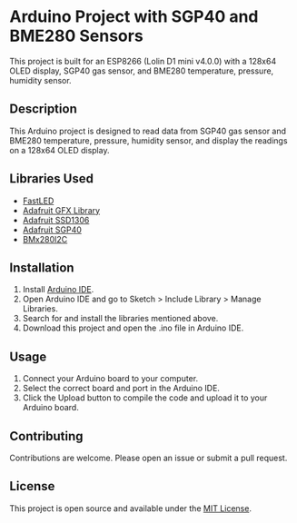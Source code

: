 # Arduino Project with SGP40 and BME280 Sensors

This project is built for an ESP8266 (Lolin D1 mini v4.0.0) with a 128x64 OLED display, SGP40 gas sensor, and BME280 temperature, pressure, humidity sensor.

## Description

This Arduino project is designed to read data from SGP40 gas sensor and BME280 temperature, pressure, humidity sensor, and display the readings on a 128x64 OLED display.

## Libraries Used

- [FastLED](https://github.com/FastLED/FastLED)
- [Adafruit GFX Library](https://github.com/adafruit/Adafruit-GFX-Library)
- [Adafruit SSD1306](https://github.com/adafruit/Adafruit_SSD1306)
- [Adafruit SGP40](https://github.com/adafruit/Adafruit_SGP40)
- [BMx280I2C](https://bitbucket.org/christandlg/bmx280mi/src/master/)

## Installation

1. Install [Arduino IDE](https://www.arduino.cc/en/software).
2. Open Arduino IDE and go to Sketch > Include Library > Manage Libraries.
3. Search for and install the libraries mentioned above.
4. Download this project and open the .ino file in Arduino IDE.

## Usage

1. Connect your Arduino board to your computer.
2. Select the correct board and port in the Arduino IDE.
3. Click the Upload button to compile the code and upload it to your Arduino board.

## Contributing

Contributions are welcome. Please open an issue or submit a pull request.

## License

This project is open source and available under the [MIT License](LICENSE).